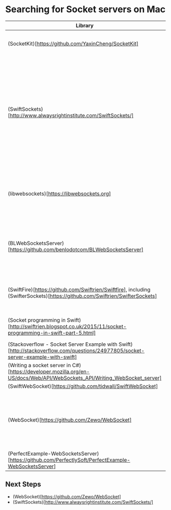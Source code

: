 # Searching for Socket servers on Mac

| Library                |language | Comments                                                |
|------------------------|---------|---------------------------------------------------------|
|(SocketKit)[https://github.com/YaxinCheng/SocketKit]|Swift 3|Appears to be client only, wrapped as a Cocoapod - see SwiftSocketsExperiment|
|(SwiftSockets)[http://www.alwaysrightinstitute.com/SwiftSockets/]|Swift 2/3?|Yet to investigate: A simple GCD based socket wrapper for Swift."SwiftSockets is kind of a demo on how to integrate Swift with raw C APIs. More for stealing Swift coding ideas than for actually using the code in a real world project. In most real world Swift apps you have access to Cocoa, use it. If you need a Swift networking toolset for the server side, consider: Noze.io."|
|(libwebsockets)[https://libwebsockets.org]|C|Libwebsockets is a lightweight pure C library built to use minimal CPU and memory resources, and provide fast throughput in both directions as client or server.|
|(BLWebSocketsServer)[https://github.com/benlodotcom/BLWebSocketsServer]|Objective-C|BLWebSocketsServer is a lightweight websockets server for iOS built around libwebsockets. The server suports both synchronous requests and push.|
|(SwiftFire)[https://github.com/Swiftrien/Swiftfire], including (SwifterSockets)[https://github.com/Swiftrien/SwifterSockets]|Swift 2/3?|A collection of socket utilities in pure Swift. SwifterSockets is part of the 4 packages that make up the Swiftfire webserve|
|(Socket programming in Swift)[http://swiftrien.blogspot.co.uk/2015/11/socket-programming-in-swift-part-5.html]|Swift 3|Series of blog posts about socket programming in Swift, from SwiftFire|
|(Stackoverflow - Socket Server Example with Swift)[http://stackoverflow.com/questions/24977805/socket-server-example-with-swift]|Swift 2| .. |
|(Writing a socket server in C#)[https://developer.mozilla.org/en-US/docs/Web/API/WebSockets_API/Writing_WebSocket_server]|C#|Example of building websockets on top of unix sockets|
|(SwiftWebSocket)[https://github.com/tidwall/SwiftWebSocket]|Swift 2/3|couldn't get to work|
|(WebSocket)[https://github.com/Zewo/WebSocket]|Swift 3|Worth another look? This module contains no networking. To create a WebSocket Server, see WebSocketServer. To create a WebSocket Client, see WebSocketClient.|
|(PerfectExample-WebSocketsServer)[https://github.com/PerfectlySoft/PerfectExample-WebSocketsServer]|Swift 2|Large webserver that seemed overkill|



## Next Steps
* (WebSocket)[https://github.com/Zewo/WebSocket]
* (SwiftSockets)[http://www.alwaysrightinstitute.com/SwiftSockets/]
